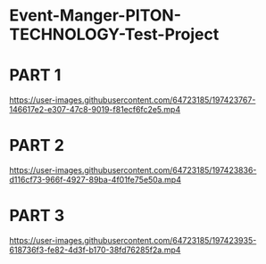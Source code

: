 # Event-Manger-PITON-TECHNOLOGY-Test-Project

# PART 1
https://user-images.githubusercontent.com/64723185/197423767-146617e2-e307-47c8-9019-f81ecf6fc2e5.mp4

# PART 2
https://user-images.githubusercontent.com/64723185/197423836-d116cf73-966f-4927-89ba-4f01fe75e50a.mp4

# PART 3
https://user-images.githubusercontent.com/64723185/197423935-618736f3-fe82-4d3f-b170-38fd76285f2a.mp4
